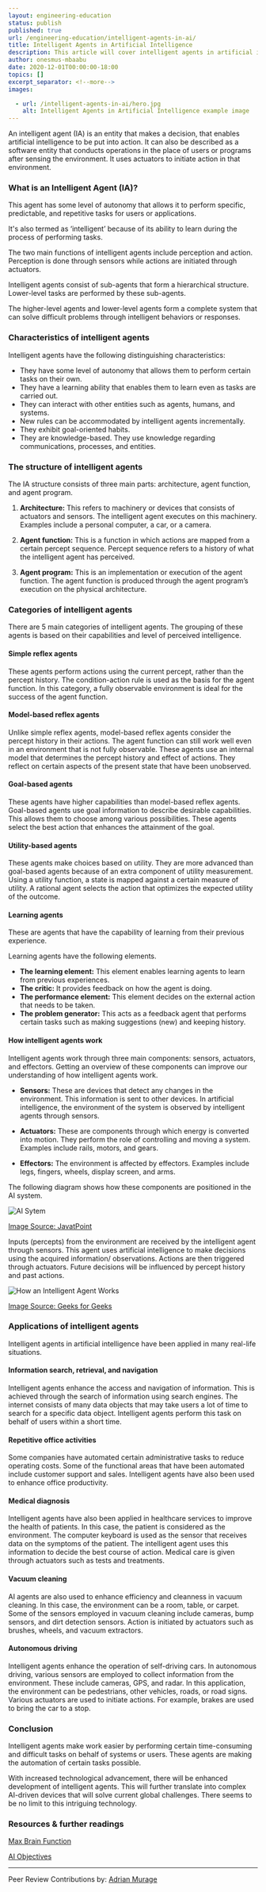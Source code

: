```yaml
---
layout: engineering-education
status: publish
published: true
url: /engineering-education/intelligent-agents-in-ai/
title: Intelligent Agents in Artificial Intelligence
description: This article will cover intelligent agents in artificial intelligence (AI) and the 3 main components such as architecture, agent function, and agent program.
author: onesmus-mbaabu
date: 2020-12-01T00:00:00-18:00
topics: []
excerpt_separator: <!--more-->
images:

  - url: /intelligent-agents-in-ai/hero.jpg
    alt: Intelligent Agents in Artificial Intelligence example image
---
```

An intelligent agent (IA) is an entity that makes a decision, that enables artificial intelligence to be put into action. It can also be described as a software entity that conducts operations in the place of users or programs after sensing the environment. It uses actuators to initiate action in that environment.
<!--more-->
### What is an Intelligent Agent (IA)?
This agent has some level of autonomy that allows it to perform specific, predictable, and repetitive tasks for users or applications.

It's also termed as ‘intelligent’ because of its ability to learn during the process of performing tasks.

The two main functions of intelligent agents include perception and action. Perception is done through sensors while actions are initiated through actuators.

Intelligent agents consist of sub-agents that form a hierarchical structure. Lower-level tasks are performed by these sub-agents.

The higher-level agents and lower-level agents form a complete system that can solve difficult problems through intelligent behaviors or responses.    

### Characteristics of intelligent agents
Intelligent agents have the following distinguishing characteristics:
- They have some level of autonomy that allows them to perform certain tasks on their own.
- They have a learning ability that enables them to learn even as tasks are carried out.
- They can interact with other entities such as agents, humans, and systems.
- New rules can be accommodated by intelligent agents incrementally.
- They exhibit goal-oriented habits.
- They are knowledge-based. They use knowledge regarding communications, processes, and entities.

### The structure of intelligent agents
The IA structure consists of three main parts: architecture, agent function, and agent program.

1. **Architecture:** This refers to machinery or devices that consists of actuators and sensors. The intelligent agent executes on this machinery. Examples include a personal computer, a car, or a camera.

2. **Agent function:** This is a function in which actions are mapped from a certain percept sequence. Percept sequence refers to a history of what the intelligent agent has perceived.

3. **Agent program:** This is an implementation or execution of the agent function. The agent function is produced through the agent program’s execution on the physical architecture.

### Categories of intelligent agents
There are 5 main categories of intelligent agents. The grouping of these agents is based on their capabilities and level of perceived intelligence.  

#### Simple reflex agents
These agents perform actions using the current percept, rather than the percept history. The condition-action rule is used as the basis for the agent function. In this category, a fully observable environment is ideal for the success of the agent function.

#### Model-based reflex agents
Unlike simple reflex agents, model-based reflex agents consider the percept history in their actions. The agent function can still work well even in an environment that is not fully observable. These agents use an internal model that determines the percept history and effect of actions. They reflect on certain aspects of the present state that have been unobserved.

#### Goal-based agents
These agents have higher capabilities than model-based reflex agents. Goal-based agents use goal information to describe desirable capabilities. This allows them to choose among various possibilities. These agents select the best action that enhances the attainment of the goal.

#### Utility-based agents
These agents make choices based on utility. They are more advanced than goal-based agents because of an extra component of utility measurement. Using a utility function, a state is mapped against a certain measure of utility. A rational agent selects the action that optimizes the expected utility of the outcome.

#### Learning agents
These are agents that have the capability of learning from their previous experience.

Learning agents have the following elements.
- **The learning element:** This element enables learning agents to learn from previous experiences.
- **The critic:** It provides feedback on how the agent is doing.
- **The performance element:** This element decides on the external action that needs to be taken.
- **The problem generator:** This acts as a feedback agent that performs certain tasks such as making suggestions (new) and keeping history.

#### How intelligent agents work
Intelligent agents work through three main components: sensors, actuators, and effectors. Getting an overview of these components can improve our understanding of how intelligent agents work.

- **Sensors:** These are devices that detect any changes in the environment. This information is sent to other devices. In artificial intelligence, the environment of the system is observed by intelligent agents through sensors.

- **Actuators:** These are components through which energy is converted into motion. They perform the role of controlling and moving a system. Examples include rails, motors, and gears.

- **Effectors:** The environment is affected by effectors. Examples include legs, fingers, wheels, display screen, and arms.

The following diagram shows how these components are positioned in the AI system.

![AI Sytem](/intelligent-agents-in-ai/ai-system.png)

[Image Source: JavatPoint](https://static.javatpoint.com/tutorial/ai/images/agents-in-ai.png)

Inputs (percepts) from the environment are received by the intelligent agent through sensors. This agent uses artificial intelligence to make decisions using the acquired information/ observations. Actions are then triggered through actuators. Future decisions will be influenced by percept history and past actions.

![How an Intelligent Agent Works](/intelligent-agents-in-ai/how-an-intelligent-agent-works.png)

[Image Source: Geeks for Geeks](https://www.cdn.geeksforgeeks.org/wp-content/uploads/ai3-1.png)

### Applications of intelligent agents
Intelligent agents in artificial intelligence have been applied in many real-life situations.

#### Information search, retrieval, and navigation
Intelligent agents enhance the access and navigation of information. This is achieved through the search of information using search engines. The internet consists of many data objects that may take users a lot of time to search for a specific data object. Intelligent agents perform this task on behalf of users within a short time.

#### Repetitive office activities
Some companies have automated certain administrative tasks to reduce operating costs. Some of the functional areas that have been automated include customer support and sales. Intelligent agents have also been used to enhance office productivity.

#### Medical diagnosis
Intelligent agents have also been applied in healthcare services to improve the health of patients. In this case, the patient is considered as the environment. The computer keyboard is used as the sensor that receives data on the symptoms of the patient. The intelligent agent uses this information to decide the best course of action. Medical care is given through actuators such as tests and treatments.

#### Vacuum cleaning
AI agents are also used to enhance efficiency and cleanness in vacuum cleaning. In this case, the environment can be a room, table, or carpet. Some of the sensors employed in vacuum cleaning include cameras, bump sensors, and dirt detection sensors. Action is initiated by actuators such as brushes, wheels, and vacuum extractors.  

#### Autonomous driving
Intelligent agents enhance the operation of self-driving cars. In autonomous driving, various sensors are employed to collect information from the environment. These include cameras, GPS, and radar. In this application, the environment can be pedestrians, other vehicles, roads, or road signs. Various actuators are used to initiate actions. For example, brakes are used to bring the car to a stop.

### Conclusion
Intelligent agents make work easier by performing certain time-consuming and difficult tasks on behalf of systems or users. These agents are making the automation of certain tasks possible.

With increased technological advancement, there will be enhanced development of intelligent agents. This will further translate into complex AI-driven devices that will solve current global challenges. There seems to be no limit to this intriguing technology.

### Resources & further readings
[Max Brain Function](https://maxbrainfunction.com/intelligent-agent-work-purpose/)

[AI Objectives](http://www.aiobjectives.com/2019/11/01/analysis-of-intelligent-agents-in-artificial-intelligence/)

---
Peer Review Contributions by: [Adrian Murage](/authors/adrian-murage/)
